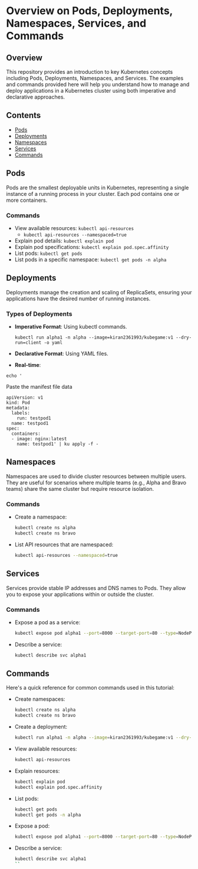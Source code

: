 #  Overview on Pods, Deployments, Namespaces, Services, and Commands

## Overview

This repository provides an introduction to key Kubernetes concepts including Pods, Deployments, Namespaces, and Services. The examples and commands provided here will help you understand how to manage and deploy applications in a Kubernetes cluster using both imperative and declarative approaches.

## Contents

- [Pods](#pods)
- [Deployments](#deployments)
- [Namespaces](#namespaces)
- [Services](#services)
- [Commands](#commands)

## Pods

Pods are the smallest deployable units in Kubernetes, representing a single instance of a running process in your cluster. Each pod contains one or more containers.

### Commands

- View available resources: `kubectl api-resources`
    - `kubectl api-resources --namespaced=true`
- Explain pod details: `kubectl explain pod`
- Explain pod specifications: `kubectl explain pod.spec.affinity`
- List pods: `kubectl get pods`
- List pods in a specific namespace: `kubectl get pods -n alpha`

## Deployments

Deployments manage the creation and scaling of ReplicaSets, ensuring your applications have the desired number of running instances.

### Types of Deployments

- **Imperative Format**: Using kubectl commands.
  ```
  kubectl run alpha1 -n alpha --image=kiran2361993/kubegame:v1 --dry-run=client -o yaml
  ```

- **Declarative Format**: Using YAML files.

- **Real-time**: 
```
echo '
```
Paste the manifest file data
```
apiVersion: v1
kind: Pod
metadata:
  labels:
    run: testpod1
  name: testpod1
spec:
  containers:
  - image: nginx:latest
    name: testpod1' | ku apply -f -
```

## Namespaces

Namespaces are used to divide cluster resources between multiple users. They are useful for scenarios where multiple teams (e.g., Alpha and Bravo teams) share the same cluster but require resource isolation.

### Commands

- Create a namespace:
  ```sh
  kubectl create ns alpha
  kubectl create ns bravo
  ```
- List API resources that are namespaced:
  ```sh
  kubectl api-resources --namespaced=true
  ```

## Services

Services provide stable IP addresses and DNS names to Pods. They allow you to expose your applications within or outside the cluster.

### Commands

- Expose a pod as a service:
  ```sh
  kubectl expose pod alpha1 --port=8000 --target-port=80 --type=NodePort
  ```
- Describe a service:
  ```sh
  kubectl describe svc alpha1
  ```

## Commands

Here's a quick reference for common commands used in this tutorial:

- Create namespaces:
  ```sh
  kubectl create ns alpha
  kubectl create ns bravo
  ```
- Create a deployment:
  ```sh
  kubectl run alpha1 -n alpha --image=kiran2361993/kubegame:v1 --dry-run=client -o yaml
  ```
- View available resources:
  ```sh
  kubectl api-resources
  ```
- Explain resources:
  ```sh
  kubectl explain pod
  kubectl explain pod.spec.affinity
  ```
- List pods:
  ```sh
  kubectl get pods
  kubectl get pods -n alpha
  ```
- Expose a pod:
  ```sh
  kubectl expose pod alpha1 --port=8000 --target-port=80 --type=NodePort
  ```
- Describe a service:
  ```sh
  kubectl describe svc alpha1
  ``